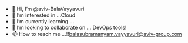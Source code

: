 - 👋 Hi, I’m @aviv-BalaVayyavuri
- 👀 I’m interested in ...Cloud 
- 🌱 I’m currently learning ...
- 💞️ I’m looking to collaborate on ... DevOps tools!
- 📫 How to reach me ...!!balasubramanyam.vayyavuri@aviv-group.com

<!---
aviv-BalaVayyavuri/aviv-BalaVayyavuri is a ✨ special ✨ repository because its `README.md` (this file) appears on your GitHub profile.
You can click the Preview link to take a look at your changes.
--->
